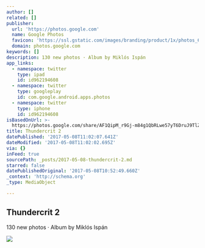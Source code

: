 ```yaml
---
author: []
related: []
publisher:
  url: 'https://photos.google.com'
  name: Google Photos
  favicon: 'https://ssl.gstatic.com/images/branding/product/1x/photos_64dp.png'
  domain: photos.google.com
keywords: []
description: 130 new photos · Album by Miklós Ispán
app_links:
  - namespace: twitter
    type: ipad
    id: id962194608
  - namespace: twitter
    type: googleplay
    id: com.google.android.apps.photos
  - namespace: twitter
    type: iphone
    id: id962194608
isBasedOnUrl: >-
  https://photos.google.com/share/AF1QipM_r9Gj-m84g1QbRLwe57yT6DruJ9TlZvSbOi6ptnKxlfG7_mGawWXN7uoUfp7PAA?key=ckZCd3c5R0x3TEJXc3pGNS0ySDRZeVZvZm9VOFJR
title: Thundercrit 2
datePublished: '2017-05-08T11:02:07.641Z'
dateModified: '2017-05-08T11:02:02.695Z'
via: {}
inFeed: true
sourcePath: _posts/2017-05-08-thundercrit-2.md
starred: false
datePublishedOriginal: '2017-05-08T10:52:49.660Z'
_context: 'http://schema.org'
_type: MediaObject

---
```

<article style=""><h1>Thundercrit 2</h1><p>130 new photos · Album by Miklós Ispán</p><img src="https://lh3.googleusercontent.com/lYRCxlusWj73DBWheib_vjfjdhCFkqUMEV_LhXK3kuVS44TKBeP6XRH7anblBgwNgMv1yu2XiQsu38mSYpg3_XaSuoO7vH04ytAREmnTzlTvgbL7VsUtOoL6HhJBYlcJYsierg=w600-h315-p-k" /></article>